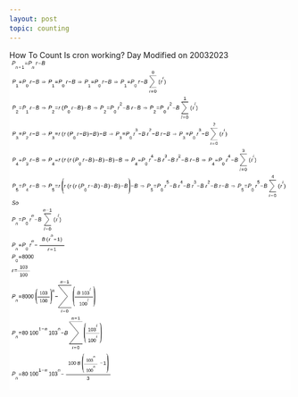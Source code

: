 ```yaml
---
layout: post
topic: counting
---
```


How To Count
Is cron working?
Day 
Modified on 20032023
![image](image.png)